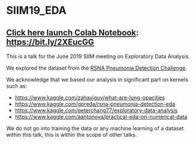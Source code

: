 # SIIM19_EDA

## [Click here launch Colab Notebook](https://bit.ly/2XEucGG): https://bit.ly/2XEucGG

This is a talk for the June 2019 SIIM meeting on Exploratory Data Analysis.

We explored the dataset from the [RSNA Pneumonia Detection Challenge](https://www.kaggle.com/c/rsna-pneumonia-detection-challenge).

We acknowledge that we based our analysis in significant part on kernels such as:

* https://www.kaggle.com/zahaviguy/what-are-lung-opacities
* https://www.kaggle.com/gpreda/rsna-pneumonia-detection-eda
* https://www.kaggle.com/peterchang77/exploratory-data-analysis
* https://www.kaggle.com/aantonova/practical-eda-on-numerical-data

We do not go into training the data or any machine learning of a dataset within this talk, this is within the scope of other talks.
